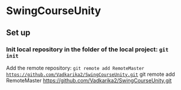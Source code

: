 # SwingCourseUnity
## Set up
### Init local repository in the folder of the local project: <code>git init</code>
Add the remote repository: <code>git remote add RemoteMaster https://github.com/Vadkarika2/SwingCourseUnity.git</code>
git remote add RemoteMaster https://github.com/Vadkarika2/SwingCourseUnity.git
